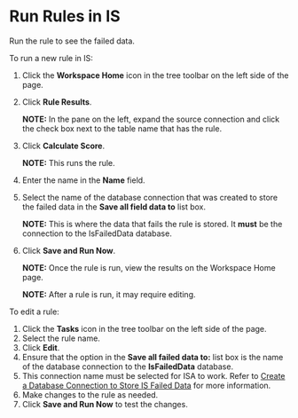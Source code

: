 # Run Rules in IS

Run the rule to see the failed data.

To run a new rule in IS:

1.  Click the **Workspace Home** icon in the tree toolbar on the left
    side of the page.

2.  Click **Rule Results**.
    
    **NOTE:** In the pane on the left, expand the source connection and
    click the check box next to the table name that has the rule.

3.  Click **Calculate Score**.
    
    **NOTE:** This runs the rule.

4.  Enter the name in the **Name** field.

5.  Select the name of the database connection that was created to store
    the failed data in the **Save all field data to** list box.
    
    **NOTE:** This is where the data that fails the rule is stored. It
    **must** be the connection to the IsFailedData database.

6.  Click **Save and Run Now**.
    
    **NOTE:** Once the rule is run, view the results on the Workspace
    Home page.
    
    **NOTE:** After a rule is run, it may require editing.

To edit a rule:

1.  Click the **Tasks** icon in the tree toolbar on the left side of the
    page.
2.  Select the rule name.
3.  Click **Edit**.
4.  Ensure that the option in the **Save all failed data to:** list box
    is the name of the database connection to the **IsFailedData**
    database.
5.  This connection name must be selected for ISA to work. Refer to
    [Create a Database Connection to Store IS Failed
    Data](Create_a_Database_Connection_to_Store_IS_Failed_Data) for
    more information.
6.  Make changes to the rule as needed.
7.  Click **Save and Run Now** to test the changes.
